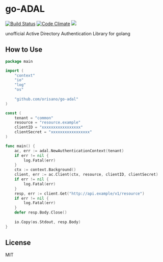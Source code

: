 # go-ADAL
<a href="https://travis-ci.org/orisano/go-adal"><img src="https://travis-ci.org/orisano/go-adal.svg?branch=master" alt="Build Status"></img></a>
<a href="https://codeclimate.com/github/orisano/go-adal"><img src="https://codeclimate.com/github/orisano/go-adal/badges/gpa.svg" alt="Code Climate"></img></a>
<a href="https://codeclimate.com/github/orisano/go-adal/coverage"><img src="https://codeclimate.com/github/orisano/go-adal/badges/coverage.svg" /></a>

unofficial Active Directory Authentication Library for golang

## How to Use
```go
package main

import (
	"context"
	"io"
	"log"
	"os"
	
	"github.com/orisano/go-adal"
)

const (
	tenant = "common"
	resource = "resource.example"
	clientID = "xxxxxxxxxxxxxxxxx"
	clientSecret = "xxxxxxxxxxxxxxxxx"
)

func main() {
	ac, err := adal.NewAuthenticationContext(tenant)
	if err != nil {
		log.Fatal(err)
	}
	ctx := context.Background()
	client, err := ac.Client(ctx, resource, clientID, clientSecret)
	if err != nil {
		log.Fatal(err)
	}
	resp, err := client.Get("http://api.example/v1/resource")
	if err != nil {
		log.Fatal(err)
	}
	defer resp.Body.Close()
	
	io.Copy(os.Stdout, resp.Body)
}
```

## License
MIT
